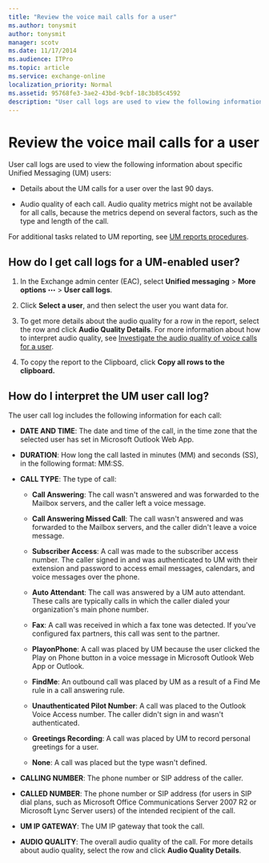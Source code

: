 ```yaml
---
title: "Review the voice mail calls for a user"
ms.author: tonysmit
author: tonysmit
manager: scotv
ms.date: 11/17/2014
ms.audience: ITPro
ms.topic: article
ms.service: exchange-online
localization_priority: Normal
ms.assetid: 95768fe3-3ae2-43bd-9cbf-18c3b85c4592
description: "User call logs are used to view the following information about specific Unified Messaging (UM) users:"
---
```


# Review the voice mail calls for a user

User call logs are used to view the following information about specific Unified Messaging (UM) users:
  
- Details about the UM calls for a user over the last 90 days.
    
- Audio quality of each call. Audio quality metrics might not be available for all calls, because the metrics depend on several factors, such as the type and length of the call. 
    
For additional tasks related to UM reporting, see [UM reports procedures](um-reports-procedures.md).
  
## How do I get call logs for a UM-enabled user?

1. In the Exchange admin center (EAC), select **Unified messaging** \> **More options** ![More Options Icon](../../media/ITPro_EAC_MoreOptionsIcon.gif) \> **User call logs**.
    
2. Click **Select a user**, and then select the user you want data for. 
    
3. To get more details about the audio quality for a row in the report, select the row and click **Audio Quality Details**. For more information about how to interpret audio quality, see [Investigate the audio quality of voice calls for a user](audio-quality-of-voice-calls-for-user.md).
    
4. To copy the report to the Clipboard, click **Copy all rows to the clipboard.**
    
## How do I interpret the UM user call log?

The user call log includes the following information for each call:
  
- **DATE AND TIME**: The date and time of the call, in the time zone that the selected user has set in Microsoft Outlook Web App. 
    
- **DURATION**: How long the call lasted in minutes (MM) and seconds (SS), in the following format: MM:SS. 
    
- **CALL TYPE**: The type of call: 
    
  - **Call Answering**: The call wasn't answered and was forwarded to the Mailbox servers, and the caller left a voice message. 
    
  - **Call Answering Missed Call**: The call wasn't answered and was forwarded to the Mailbox servers, and the caller didn't leave a voice message. 
    
  - **Subscriber Access**: A call was made to the subscriber access number. The caller signed in and was authenticated to UM with their extension and password to access email messages, calendars, and voice messages over the phone. 
    
  - **Auto Attendant**: The call was answered by a UM auto attendant. These calls are typically calls in which the caller dialed your organization's main phone number. 
    
  - **Fax**: A call was received in which a fax tone was detected. If you've configured fax partners, this call was sent to the partner. 
    
  - **PlayonPhone**: A call was placed by UM because the user clicked the Play on Phone button in a voice message in Microsoft Outlook Web App or Outlook. 
    
  - **FindMe**: An outbound call was placed by UM as a result of a Find Me rule in a call answering rule. 
    
  - **Unauthenticated Pilot Number**: A call was placed to the Outlook Voice Access number. The caller didn't sign in and wasn't authenticated. 
    
  - **Greetings Recording**: A call was placed by UM to record personal greetings for a user. 
    
  - **None**: A call was placed but the type wasn't defined. 
    
- **CALLING NUMBER**: The phone number or SIP address of the caller. 
    
- **CALLED NUMBER**: The phone number or SIP address (for users in SIP dial plans, such as Microsoft Office Communications Server 2007 R2 or Microsoft Lync Server users) of the intended recipient of the call. 
    
- **UM IP GATEWAY**: The UM IP gateway that took the call. 
    
- **AUDIO QUALITY**: The overall audio quality of the call. For more details about audio quality, select the row and click **Audio Quality Details**.
    

